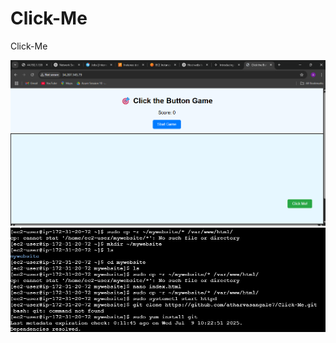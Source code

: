 # Click-Me
Click-Me


![Alt text](https://github.com/atharvasangale7/Click-Me/blob/6904075cbcb22bbbc0499f0ea21bcf6ff1000da0/Screenshot%202025-07-09%20161355.png)
![Alt text](https://github.com/atharvasangale7/Click-Me/blob/5ef71870854b09d1afd96689893ba372c9ade76d/Screenshot%202025-07-09%20161849.png)
